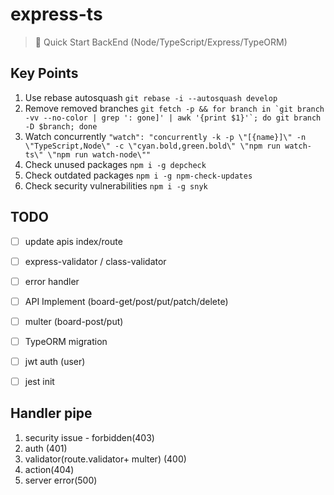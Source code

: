 # express-ts

> 🚀 Quick Start BackEnd (Node/TypeScript/Express/TypeORM)

## Key Points

1. Use rebase autosquash `git rebase -i --autosquash develop`
2. Remove removed branches `` git fetch -p && for branch in `git branch -vv --no-color | grep ': gone]' | awk '{print $1}'`; do git branch -D $branch; done ``
3. Watch concurrently `"watch": "concurrently -k -p \"[{name}]\" -n \"TypeScript,Node\" -c \"cyan.bold,green.bold\" \"npm run watch-ts\" \"npm run watch-node\""`
4. Check unused packages `npm i -g depcheck`
5. Check outdated packages `npm i -g npm-check-updates`
6. Check security vulnerabilities `npm i -g snyk`

## TODO

- [ ] update apis index/route
- [ ] express-validator / class-validator
- [ ] error handler
- [ ] API Implement (board-get/post/put/patch/delete)
- [ ] multer (board-post/put)
- [ ] TypeORM migration
- [ ] jwt auth (user)
- [ ] jest init


## Handler pipe

1. security issue - forbidden(403)
2. auth (401)
3. validator(route.validator+ multer) (400)
4. action(404)
5. server error(500)